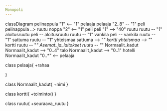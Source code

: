 ```yaml
---
Monopoli
---
```

classDiagram
    pelinappula "1" <-- "1" pelaaja
    pelaaja "2..8" -- "1" peli
    pelinappula ..> ruutu
    noppa "2" <-- "1" peli
    peli "1" --> "40" ruutu
    ruutu -- "1" aloitusruutu
    peli -- aloitusruutu
    ruutu -- "1" vankila
    peli -- vankila
    ruutu -- "1" sattuma
    ruutu -- "1" yhteismaa
    sattuma --> "*" kortti
    yhteismaa --> "*" kortti
    ruutu -- "*" Asemat_ja_laitokset
    ruutu -- "*" Normaalit_kadut
    Normaalit_kadut --> "0..4" talo
    Normaalit_kadut --> "0..1" hotelli
    Normaalit_kadut "0..*" <-- pelaaja

class pelaaja{
    +rahaa

}

class Normaalit_kadut{
    +nimi
}

class kortti{
    +toiminto()
}

class ruutu{
    +seuraava_ruutu
}
